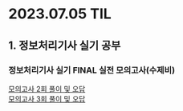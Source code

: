 # 2023.07.05 TIL #

## 1. 정보처리기사 실기 공부
### 정보처리기사 실기 FINAL 실전 모의고사(수제비) 
[모의고사 2회 풀이 및 오답](https://www.notion.so/ssp04041/2-7ad057e5490c427f8deacbb45e48df05?pvs=4)  
[모의고사 3회 풀이 및 오답](https://www.notion.so/ssp04041/3-83fb4f35f6ed4d558b34839dd73c73c4?pvs=4)